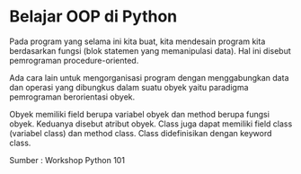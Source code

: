 # Belajar OOP di Python
Pada program yang selama ini kita buat, kita mendesain program kita berdasarkan fungsi (blok statemen yang memanipulasi data). Hal ini disebut pemrograman procedure-oriented.

Ada cara lain untuk mengorganisasi program dengan menggabungkan data dan operasi yang dibungkus dalam suatu obyek yaitu paradigma pemrograman berorientasi obyek.

Obyek memiliki field berupa variabel obyek dan method berupa fungsi obyek. Keduanya disebut atribut obyek. Class juga dapat memiliki field class (variabel class) dan method class. Class didefinisikan dengan keyword class.

Sumber : Workshop Python 101
